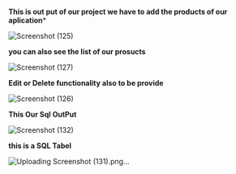 **This is out put of our project we have to add the products of our aplication***

![Screenshot (125)](https://github.com/user-attachments/assets/acfa0895-fe2a-455c-9164-d57f0d92c154)


**you can also see the list of our prosucts**

![Screenshot (127)](https://github.com/user-attachments/assets/a979d8d1-c026-46b6-b88b-e6f24dc5188e)


**Edit or Delete functionality also to be provide**

![Screenshot (126)](https://github.com/user-attachments/assets/fead7d6c-7923-468c-87a4-0094c0d205f5)


**This Our Sql OutPut**

![Screenshot (132)](https://github.com/user-attachments/assets/20e2c846-324d-490e-8aa2-fc003d1b9148)

**this is a SQL Tabel**

![Uploading Screenshot (131).png…]()
